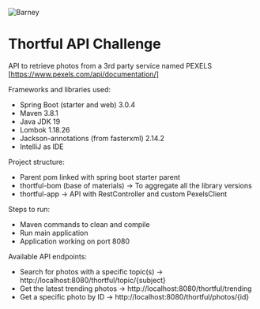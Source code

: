![Barney](https://cloud.githubusercontent.com/assets/3603793/23482593/669e9444-feae-11e6-9b6b-d1a53faf984a.png)

# Thortful API Challenge

API to retrieve photos from a 3rd party service named PEXELS [https://www.pexels.com/api/documentation/]

Frameworks and libraries used:
- Spring Boot (starter and web) 3.0.4
- Maven 3.8.1
- Java JDK 19
- Lombok 1.18.26
- Jackson-annotations (from fasterxml) 2.14.2
- IntelliJ as IDE

Project structure:
- Parent pom linked with spring boot starter parent
- thortful-bom (base of materials) -> To aggregate all the library versions
- thortful-app -> API with RestController and custom PexelsClient

Steps to run:
- Maven commands to clean and compile
- Run main application
- Application working on port 8080

Available API endpoints:
- Search for photos with a specific topic(s) -> http://localhost:8080/thortful/topic/{subject}
- Get the latest trending photos -> http://localhost:8080/thortful/trending
- Get a specific photo by ID -> http://localhost:8080/thortful/photos/{id}
